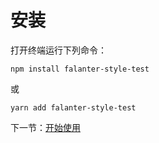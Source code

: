 # 安装

打开终端运行下列命令：

```
npm install falanter-style-test
```

或

```
yarn add falanter-style-test
```

下一节：[开始使用](#/doc/get-started)

